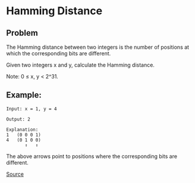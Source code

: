 # Hamming Distance

## Problem

The Hamming distance between two integers is the number of positions at which the corresponding bits are different.

Given two integers x and y, calculate the Hamming distance.

Note:
0 ≤ x, y < 2^31.

## Example:
```
Input: x = 1, y = 4

Output: 2

Explanation:
1   (0 0 0 1)
4   (0 1 0 0)
       ↑   ↑
```

The above arrows point to positions where the corresponding bits are different.


[Source](https://leetcode.com/problems/hamming-distance/)
